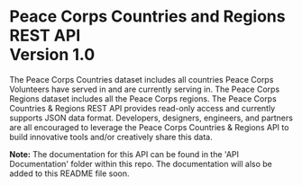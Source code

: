 Peace Corps Countries and Regions REST API <br/>Version 1.0
==========================

The Peace Corps Countries dataset includes all countries Peace Corps Volunteers have served in and are currently serving in. The Peace Corps Regions dataset includes all the Peace Corps regions. The Peace Corps Countries &amp; Regions REST API provides read-only access and currently supports JSON data format. Developers, designers, engineers, and partners are all encouraged to leverage the Peace Corps Countries &amp; Regions API to build innovative tools and/or creatively share this data.

<b>Note:</b> The documentation for this API can be found in the 'API Documentation' folder within this repo. The documentation will also be added to this README file soon.
